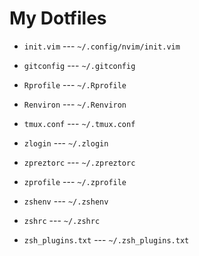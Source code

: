 # My Dotfiles

- `init.vim` --- `~/.config/nvim/init.vim`

- `gitconfig` --- `~/.gitconfig`

- `Rprofile` --- `~/.Rprofile`

- `Renviron` --- `~/.Renviron`

- `tmux.conf` --- `~/.tmux.conf`

- `zlogin` --- `~/.zlogin`

- `zpreztorc` --- `~/.zpreztorc`

- `zprofile` --- `~/.zprofile`

- `zshenv` --- `~/.zshenv`

- `zshrc` --- `~/.zshrc`

- `zsh_plugins.txt` --- `~/.zsh_plugins.txt`
